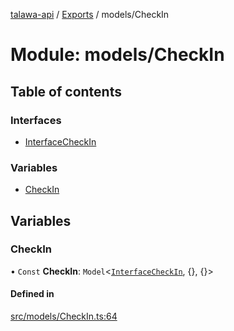 [talawa-api](../README.md) / [Exports](../modules.md) / models/CheckIn

# Module: models/CheckIn

## Table of contents

### Interfaces

- [InterfaceCheckIn](../interfaces/models_CheckIn.InterfaceCheckIn.md)

### Variables

- [CheckIn](models_CheckIn.md#checkin)

## Variables

### CheckIn

• `Const` **CheckIn**: `Model`\<[`InterfaceCheckIn`](../interfaces/models_CheckIn.InterfaceCheckIn.md), {}, {}\>

#### Defined in

[src/models/CheckIn.ts:64](https://github.com/PalisadoesFoundation/talawa-api/blob/c199cfb/src/models/CheckIn.ts#L64)
